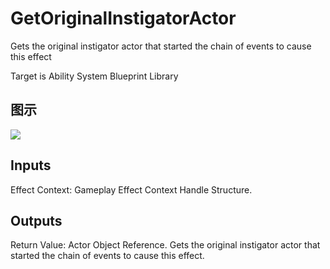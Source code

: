 # GetOriginalInstigatorActor

Gets the original instigator actor that started the chain of events to cause this effect

Target is Ability System Blueprint Library

## 图示

![]($-20221218-17303827.png)

## Inputs

Effect Context: Gameplay Effect Context Handle Structure.  

## Outputs

Return Value: Actor Object Reference. Gets the original instigator actor that started the chain of events to cause this effect.

